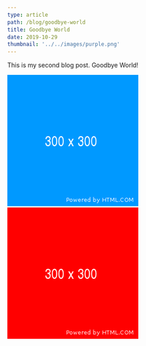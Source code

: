 ```yaml
---
type: article
path: /blog/goodbye-world
title: Goodbye World
date: 2019-10-29
thumbnail: '../../images/purple.png'
---
```


This is my second blog post. Goodbye World!

![Blue](../../images/blue.png)
![Blue](../../images/red.png)